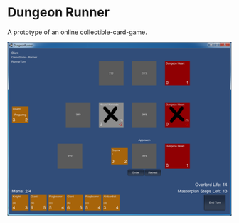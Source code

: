 # Dungeon Runner

A prototype of an online collectible-card-game.

![Screenshot](screenshot.png?raw=true)

